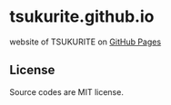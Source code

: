 # tsukurite.github.io

website of TSUKURITE on [GitHub Pages](https://pages.github.com/)

## License

Source codes are MIT license.
